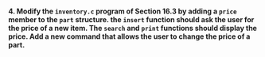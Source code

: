 #### 4. Modify the `inventory.c` program of Section 16.3 by adding a `price` member to the `part` structure. the `insert` function should ask the user for the price of a new item. The `search` and `print` functions should display the price. Add a new command that allows the user to change the price of a part.
